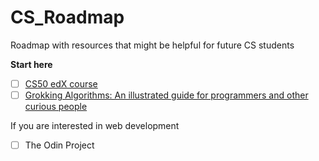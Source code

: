 # CS_Roadmap
Roadmap with resources that might be helpful for future CS students

<b>Start here</b>
- [ ] [CS50 edX course](https://learning.edx.org/course/course-v1:HarvardX+CS50+X/home)
- [ ] [Grokking Algorithms: An illustrated guide for programmers and other curious people](https://www.amazon.com/Grokking-Algorithms-illustrated-programmers-curious/dp/1617292230)

If you are interested in web development
- [ ] <url src="https://www.theodinproject.com/">The Odin Project</url>

